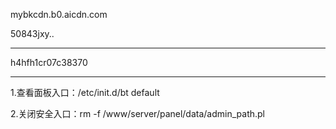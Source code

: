 mybkcdn.b0.aicdn.com

50843jxy..

***

h4hfh1cr07c38370

***

1.查看面板入口：/etc/init.d/bt default

2.关闭安全入口：rm -f /www/server/panel/data/admin_path.pl